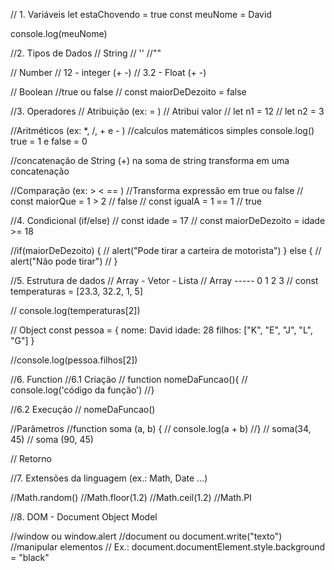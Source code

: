 // 1. Variáveis
let estaChovendo = true
const meuNome = David

console.log(meuNome)

//2. Tipos de Dados
// String
// ''
//""

// Number
// 12 - integer (+ -)
// 3.2 - Float (+ -)

// Boolean
//true ou false
// const maiorDeDezoito = false

//3. Operadores
// Atribuição (ex: = )
// Atribui valor
// let n1 = 12
// let n2 = 3

//Aritméticos (ex: *, /, + e - )
//calculos matemáticos simples
console.log()
true = 1 e false = 0

//concatenação de String (+)
na soma de string transforma em uma concatenação

//Comparação (ex: > < == )
//Transforma expressão em true ou false
// const maiorQue = 1 > 2 // false
// const igualA = 1 == 1 // true

//4. Condicional (if/else)
// const idade = 17
// const maiorDeDezoito = idade >= 18

//if(maiorDeDezoito) {
  // alert("Pode tirar a carteira de motorista")
} else {
  // alert("Não pode tirar")
// }

//5. Estrutura de dados
  // Array - Vetor - Lista
  // Array -----              0     1   2  3 
  // const temperaturas  = [23.3, 32.2, 1, 5]

// console.log(temperaturas[2])

// Object
const pessoa = {
  nome: David
  idade: 28
  filhos:  ["K", "E", "J", "L", "G"]
}

//console.log(pessoa.filhos[2])

//6. Function
//6.1 Criação
// function nomeDaFuncao(){
// console.log('código da função')
//}

//6.2 Execução
// nomeDaFuncao()

//Parâmetros
//function soma (a, b) {
// console.log(a + b)
//}
// soma(34, 45)
// soma (90, 45)

// Retorno


//7. Extensões da linguagem (ex.: Math, Date ...)

//Math.random()
//Math.floor(1.2)
//Math.ceil(1.2)
//Math.PI

//8. DOM - Document Object Model

//window ou window.alert
//document ou document.write("texto")
//manipular elementos
// Ex.: document.documentElement.style.background = "black"


